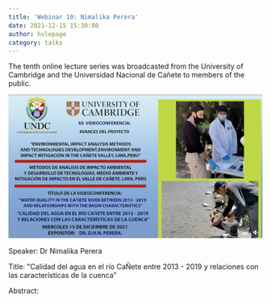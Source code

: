 ```yaml
---
title: 'Webinar 10: Nimalika Perera'
date: 2021-12-15 15:30:00 
author: hvlepage
category: talks
---
```


The tenth online lecture series was broadcasted from the University of Cambridge and the Universidad Nacional de Cañete to members of the public. 

[![Online Webinar](/assets/posts/20211215-webinar.png)](https://www.facebook.com/Unicanete.peru/videos/calidad-del-agua-en-el-r%C3%ADo-ca%C3%B1ete-entre-2013-2019-y-relaciones-con-las-caracter%C3%AD/652380865771411)


Speaker: Dr Nimalika Perera

Title: "Calidad del agua en el río CaÑete entre 2013 - 2019 y relaciones con las características de la cuenca”

Abstract: 
